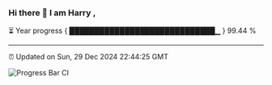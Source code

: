 ### Hi there 👋 I am Harry , 

⏳ Year progress { █████████████████████████████▁ } 99.44 %

---

⏰ Updated on Sun, 29 Dec 2024 22:44:25 GMT

![Progress Bar CI](https://github.com/duykhang68/duykhang68/workflows/Progress%20Bar%20CI/badge.svg)
